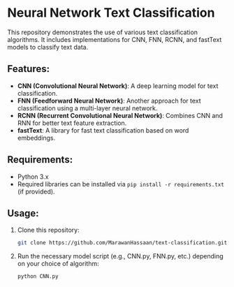 # Neural Network Text Classification

This repository demonstrates the use of various text classification algorithms. It includes implementations for CNN, FNN, RCNN, and fastText models to classify text data.

## Features:
- **CNN (Convolutional Neural Network)**: A deep learning model for text classification.
- **FNN (Feedforward Neural Network)**: Another approach for text classification using a multi-layer neural network.
- **RCNN (Recurrent Convolutional Neural Network)**: Combines CNN and RNN for better text feature extraction.
- **fastText**: A library for fast text classification based on word embeddings.

## Requirements:
- Python 3.x
- Required libraries can be installed via `pip install -r requirements.txt` (if provided).

## Usage:
1. Clone this repository:
   ```bash
   git clone https://github.com/MarawanHassaan/text-classification.git
   ```
2. Run the necessary model script (e.g., CNN.py, FNN.py, etc.) depending on your choice of algorithm:
   ```bash
   python CNN.py
   ```
